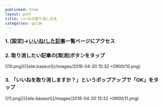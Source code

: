 ```yaml
---
published: true
layout: post
title: いいねの取り消し方法
categories: guide
---
```



### 1. [設定]→[いいね!した記事](https://pressblog.me/blog_posts/blog_likes)一覧ページにアクセス
### 2. 取り消したい記事の[取消]ボタンをタップ
  ![10.png]({{site.baseurl}}/images/2018-04-20 15:32 +0900/10.png)
### 3. 「いいねを取り消しますか？」というポップアップで「OK」をタップ
  ![11.png]({{site.baseurl}}/images/2018-04-20 15:32 +0900/11.png)

  


